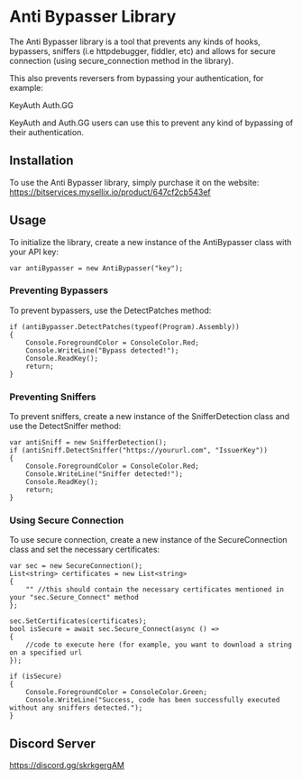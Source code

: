 
# Anti Bypasser Library

The Anti Bypasser library is a tool that prevents any kinds of hooks, bypassers, sniffers (i.e httpdebugger, fiddler, etc) and allows for secure connection (using secure_connection method in the library).

This also prevents reversers from bypassing your authentication, for example:

KeyAuth
Auth.GG

KeyAuth and Auth.GG users can use this to prevent any kind of bypassing of their authentication.
## Installation

To use the Anti Bypasser library, simply purchase it on the website: https://bitservices.mysellix.io/product/647cf2cb543ef

## Usage

To initialize the library, create a new instance of the AntiBypasser class with your API key:

```
var antiBypasser = new AntiBypasser("key");
```

### Preventing Bypassers

To prevent bypassers, use the DetectPatches method:

```
if (antiBypasser.DetectPatches(typeof(Program).Assembly))
{
    Console.ForegroundColor = ConsoleColor.Red;
    Console.WriteLine("Bypass detected!");
    Console.ReadKey();
    return;
}
```

### Preventing Sniffers

To prevent sniffers, create a new instance of the SnifferDetection class and use the DetectSniffer method:

```
var antiSniff = new SnifferDetection();
if (antiSniff.DetectSniffer("https://yoururl.com", "IssuerKey"))
{
    Console.ForegroundColor = ConsoleColor.Red;
    Console.WriteLine("Sniffer detected!");
    Console.ReadKey();
    return;
}
```

### Using Secure Connection

To use secure connection, create a new instance of the SecureConnection class and set the necessary certificates:

```
var sec = new SecureConnection();
List<string> certificates = new List<string>
{
    "" //this should contain the necessary certificates mentioned in your "sec.Secure_Connect" method
};

sec.SetCertificates(certificates);
bool isSecure = await sec.Secure_Connect(async () =>
{
    //code to execute here (for example, you want to download a string on a specified url
});

if (isSecure)
{
    Console.ForegroundColor = ConsoleColor.Green;
    Console.WriteLine("Success, code has been successfully executed without any sniffers detected.");
}
```

## Discord Server

https://discord.gg/skrkgergAM
